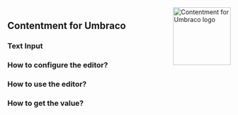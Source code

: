 <img src="../assets/img/logo.png" alt="Contentment for Umbraco logo" title="A state of Umbraco happiness." height="130" align="right">

## Contentment for Umbraco

### Text Input



### How to configure the editor?



### How to use the editor?



### How to get the value?


